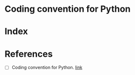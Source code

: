 # Coding convention for Python

# Index

# References
- [ ] Coding convention for Python. [link](https://google.github.io/styleguide/pyguide.html)
